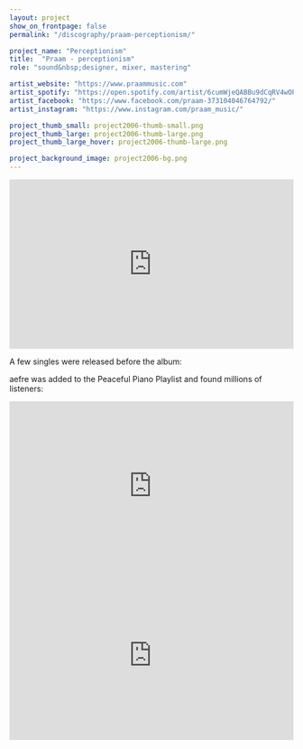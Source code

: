```yaml
---
layout: project
show_on_frontpage: false
permalink: "/discography/praam-perceptionism/"

project_name: "Perceptionism"
title:  "Praam - perceptionism"
role: "sound&nbsp;designer, mixer, mastering"

artist_website: "https://www.praammusic.com"
artist_spotify: "https://open.spotify.com/artist/6cumWjeQABBu9dCqRV4wOP?si=-7xI1aKlSCCz3ndNtSabYw"
artist_facebook: "https://www.facebook.com/praam-373104046764792/"
artist_instagram: "https://www.instagram.com/praam_music/"

project_thumb_small: project2006-thumb-small.png
project_thumb_large: project2006-thumb-large.png
project_thumb_large_hover: project2006-thumb-large.png

project_background_image: project2006-bg.png
---
```


<iframe src="https://open.spotify.com/embed/album/2wct9VSLjBIDWZJEgIxXWf" width="100%" height="300" frameborder="0" allowtransparency="true" allow="encrypted-media"></iframe>


A few singles were released before the album:

aefre was added to the Peaceful Piano Playlist and found millions of listeners:

<iframe src="https://open.spotify.com/embed/track/2irbT1BSYaIEF44PlyKaoM" width="100%" height="300" frameborder="0" allowtransparency="true" allow="encrypted-media"></iframe>


<iframe src="https://open.spotify.com/embed/track/7oPegpPKH4mHMVKbvjYr6n" width="100%" height="300" frameborder="0" allowtransparency="true" allow="encrypted-media"></iframe>